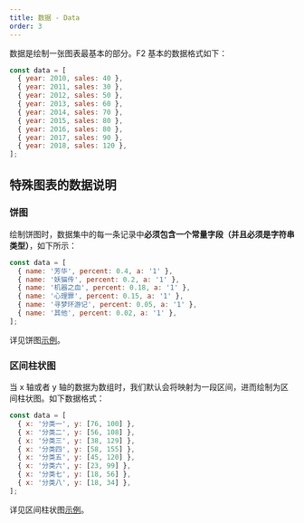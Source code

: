 ```yaml
---
title: 数据 - Data
order: 3
---
```


数据是绘制一张图表最基本的部分。F2 基本的数据格式如下：

```javascript
const data = [
  { year: 2010, sales: 40 },
  { year: 2011, sales: 30 },
  { year: 2012, sales: 50 },
  { year: 2013, sales: 60 },
  { year: 2014, sales: 70 },
  { year: 2015, sales: 80 },
  { year: 2016, sales: 80 },
  { year: 2017, sales: 90 },
  { year: 2018, sales: 120 },
];
```

## 特殊图表的数据说明

### 饼图

绘制饼图时，数据集中的每一条记录中**必须包含一个常量字段（并且必须是字符串类型）**，如下所示：

```javascript
const data = [
  { name: '芳华', percent: 0.4, a: '1' },
  { name: '妖猫传', percent: 0.2, a: '1' },
  { name: '机器之血', percent: 0.18, a: '1' },
  { name: '心理罪', percent: 0.15, a: '1' },
  { name: '寻梦环游记', percent: 0.05, a: '1' },
  { name: '其他', percent: 0.02, a: '1' },
];
```

详见饼图[示例](/zh/examples/pie/basic)。

### 区间柱状图

当 x 轴或者 y 轴的数据为数组时，我们默认会将映射为一段区间，进而绘制为区间柱状图。如下数据格式：

```javascript
const data = [
  { x: '分类一', y: [76, 100] },
  { x: '分类二', y: [56, 108] },
  { x: '分类三', y: [38, 129] },
  { x: '分类四', y: [58, 155] },
  { x: '分类五', y: [45, 120] },
  { x: '分类六', y: [23, 99] },
  { x: '分类七', y: [18, 56] },
  { x: '分类八', y: [18, 34] },
];
```

详见区间柱状图[示例](/zh/examples/column/basic#ranged)。
